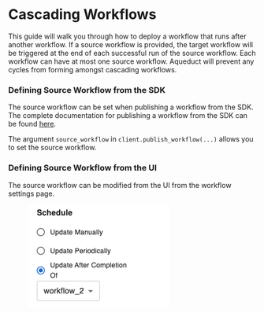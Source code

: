# Cascading Workflows

This guide will walk you through how to deploy a workflow that runs after another workflow. If a source workflow is provided, the target workflow will be triggered at the end of each successful run of the source workflow. Each workflow can have at most one source workflow. Aqueduct will prevent any cycles from forming amongst cascading workflows.

### Defining Source Workflow from the SDK

The source workflow can be set when publishing a workflow from the SDK. The complete documentation for publishing a workflow from the SDK can be found [here](./creating-a-workflow.md#publishing-a-workflow).

The argument `source_workflow` in `client.publish_workflow(...)` allows you to set the source workflow.

### Defining Source Workflow from the UI

The source workflow can be modified from the UI from the workflow settings page. 

<figure><img src="../.gitbook/assets/cascading_workflow_ui.png" alt=""><figcaption></figcaption></figure>